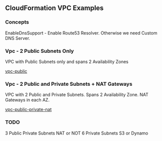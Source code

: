 
## CloudFormation VPC Examples

### Concepts

EnableDnsSupport - Enable Route53 Resolver. Otherwise we need Custom DNS Server.

### Vpc - 2 Public Subnets Only

VPC with Public Subnets only and spans 2 Availability Zones

[vpc-public](vpc-public.yaml)

### Vpc - 2 Public and Private Subnets + NAT Gateways

VPC with 2 Public and Private Subnets. Spans 2 Availability Zone. NAT Gateways in each AZ.

[vpc-public-private-nat](vpc-public-private-nat.yaml)

### TODO
3 Public Private Subnets
NAT or NOT
6 Private Subnets
S3 or Dynamo
